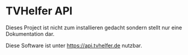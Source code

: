 # TVHelfer API

Dieses Project ist nicht zum installieren gedacht sondern stellt nur eine Dokumentation dar.

Diese Software ist unter https://api.tvhelfer.de nutzbar.
